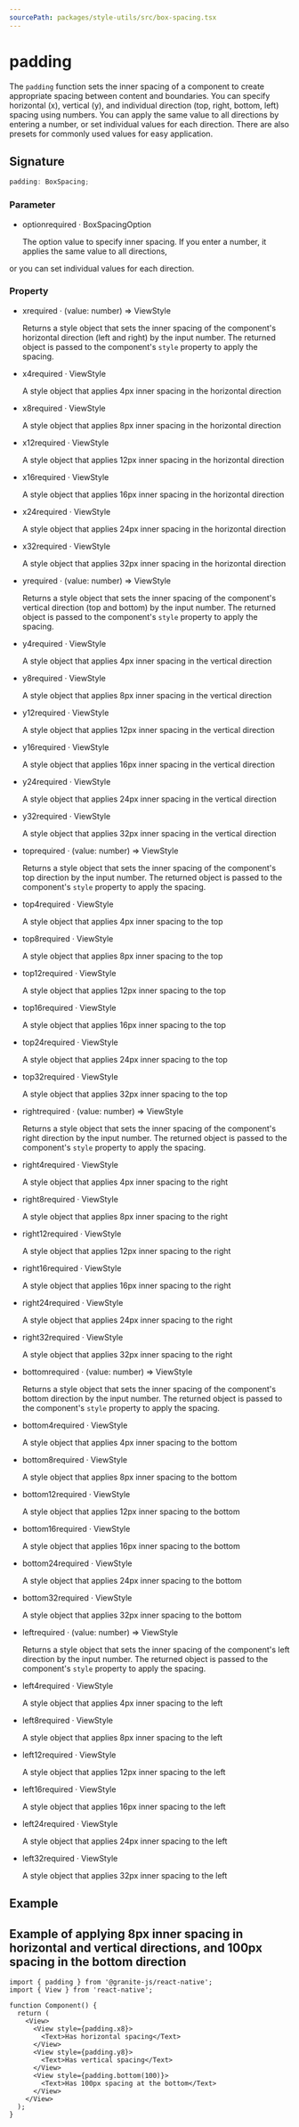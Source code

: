 ```yaml
---
sourcePath: packages/style-utils/src/box-spacing.tsx
---
```


# padding

The `padding` function sets the inner spacing of a component to create appropriate spacing between content and boundaries. You can specify horizontal (x), vertical (y), and individual direction (top, right, bottom, left) spacing using numbers.
You can apply the same value to all directions by entering a number, or set individual values for each direction. There are also presets for commonly used values for easy application.

## Signature

```typescript
padding: BoxSpacing;
```

### Parameter

<ul class="post-parameters-ul">
  <li class="post-parameters-li post-parameters-li-root">
    <span class="post-parameters--name">option</span><span class="post-parameters--required">required</span> · <span class="post-parameters--type">BoxSpacingOption</span>
    <br />
    <p class="post-parameters--description">The option value to specify inner spacing. If you enter a number, it applies the same value to all directions,</p>
  </li>
</ul>

or you can set individual values for each direction.

### Property

<ul class="post-parameters-ul">
  <li class="post-parameters-li post-parameters-li-root">
    <span class="post-parameters--name">x</span><span class="post-parameters--required">required</span> · <span class="post-parameters--type">(value: number) =&gt; ViewStyle</span>
    <br />
    <p class="post-parameters--description">Returns a style object that sets the inner spacing of the component&#39;s horizontal direction (left and right) by the input number. The returned object is passed to the component&#39;s <code>style</code> property to apply the spacing.</p>
  </li>
</ul>
<ul class="post-parameters-ul">
  <li class="post-parameters-li post-parameters-li-root">
    <span class="post-parameters--name">x4</span><span class="post-parameters--required">required</span> · <span class="post-parameters--type">ViewStyle</span>
    <br />
    <p class="post-parameters--description">A style object that applies 4px inner spacing in the horizontal direction</p>
  </li>
</ul>
<ul class="post-parameters-ul">
  <li class="post-parameters-li post-parameters-li-root">
    <span class="post-parameters--name">x8</span><span class="post-parameters--required">required</span> · <span class="post-parameters--type">ViewStyle</span>
    <br />
    <p class="post-parameters--description">A style object that applies 8px inner spacing in the horizontal direction</p>
  </li>
</ul>
<ul class="post-parameters-ul">
  <li class="post-parameters-li post-parameters-li-root">
    <span class="post-parameters--name">x12</span><span class="post-parameters--required">required</span> · <span class="post-parameters--type">ViewStyle</span>
    <br />
    <p class="post-parameters--description">A style object that applies 12px inner spacing in the horizontal direction</p>
  </li>
</ul>
<ul class="post-parameters-ul">
  <li class="post-parameters-li post-parameters-li-root">
    <span class="post-parameters--name">x16</span><span class="post-parameters--required">required</span> · <span class="post-parameters--type">ViewStyle</span>
    <br />
    <p class="post-parameters--description">A style object that applies 16px inner spacing in the horizontal direction</p>
  </li>
</ul>
<ul class="post-parameters-ul">
  <li class="post-parameters-li post-parameters-li-root">
    <span class="post-parameters--name">x24</span><span class="post-parameters--required">required</span> · <span class="post-parameters--type">ViewStyle</span>
    <br />
    <p class="post-parameters--description">A style object that applies 24px inner spacing in the horizontal direction</p>
  </li>
</ul>
<ul class="post-parameters-ul">
  <li class="post-parameters-li post-parameters-li-root">
    <span class="post-parameters--name">x32</span><span class="post-parameters--required">required</span> · <span class="post-parameters--type">ViewStyle</span>
    <br />
    <p class="post-parameters--description">A style object that applies 32px inner spacing in the horizontal direction</p>
  </li>
</ul>
<ul class="post-parameters-ul">
  <li class="post-parameters-li post-parameters-li-root">
    <span class="post-parameters--name">y</span><span class="post-parameters--required">required</span> · <span class="post-parameters--type">(value: number) =&gt; ViewStyle</span>
    <br />
    <p class="post-parameters--description">Returns a style object that sets the inner spacing of the component&#39;s vertical direction (top and bottom) by the input number. The returned object is passed to the component&#39;s <code>style</code> property to apply the spacing.</p>
  </li>
</ul>
<ul class="post-parameters-ul">
  <li class="post-parameters-li post-parameters-li-root">
    <span class="post-parameters--name">y4</span><span class="post-parameters--required">required</span> · <span class="post-parameters--type">ViewStyle</span>
    <br />
    <p class="post-parameters--description">A style object that applies 4px inner spacing in the vertical direction</p>
  </li>
</ul>
<ul class="post-parameters-ul">
  <li class="post-parameters-li post-parameters-li-root">
    <span class="post-parameters--name">y8</span><span class="post-parameters--required">required</span> · <span class="post-parameters--type">ViewStyle</span>
    <br />
    <p class="post-parameters--description">A style object that applies 8px inner spacing in the vertical direction</p>
  </li>
</ul>
<ul class="post-parameters-ul">
  <li class="post-parameters-li post-parameters-li-root">
    <span class="post-parameters--name">y12</span><span class="post-parameters--required">required</span> · <span class="post-parameters--type">ViewStyle</span>
    <br />
    <p class="post-parameters--description">A style object that applies 12px inner spacing in the vertical direction</p>
  </li>
</ul>
<ul class="post-parameters-ul">
  <li class="post-parameters-li post-parameters-li-root">
    <span class="post-parameters--name">y16</span><span class="post-parameters--required">required</span> · <span class="post-parameters--type">ViewStyle</span>
    <br />
    <p class="post-parameters--description">A style object that applies 16px inner spacing in the vertical direction</p>
  </li>
</ul>
<ul class="post-parameters-ul">
  <li class="post-parameters-li post-parameters-li-root">
    <span class="post-parameters--name">y24</span><span class="post-parameters--required">required</span> · <span class="post-parameters--type">ViewStyle</span>
    <br />
    <p class="post-parameters--description">A style object that applies 24px inner spacing in the vertical direction</p>
  </li>
</ul>
<ul class="post-parameters-ul">
  <li class="post-parameters-li post-parameters-li-root">
    <span class="post-parameters--name">y32</span><span class="post-parameters--required">required</span> · <span class="post-parameters--type">ViewStyle</span>
    <br />
    <p class="post-parameters--description">A style object that applies 32px inner spacing in the vertical direction</p>
  </li>
</ul>
<ul class="post-parameters-ul">
  <li class="post-parameters-li post-parameters-li-root">
    <span class="post-parameters--name">top</span><span class="post-parameters--required">required</span> · <span class="post-parameters--type">(value: number) =&gt; ViewStyle</span>
    <br />
    <p class="post-parameters--description">Returns a style object that sets the inner spacing of the component&#39;s top direction by the input number. The returned object is passed to the component&#39;s <code>style</code> property to apply the spacing.</p>
  </li>
</ul>
<ul class="post-parameters-ul">
  <li class="post-parameters-li post-parameters-li-root">
    <span class="post-parameters--name">top4</span><span class="post-parameters--required">required</span> · <span class="post-parameters--type">ViewStyle</span>
    <br />
    <p class="post-parameters--description">A style object that applies 4px inner spacing to the top</p>
  </li>
</ul>
<ul class="post-parameters-ul">
  <li class="post-parameters-li post-parameters-li-root">
    <span class="post-parameters--name">top8</span><span class="post-parameters--required">required</span> · <span class="post-parameters--type">ViewStyle</span>
    <br />
    <p class="post-parameters--description">A style object that applies 8px inner spacing to the top</p>
  </li>
</ul>
<ul class="post-parameters-ul">
  <li class="post-parameters-li post-parameters-li-root">
    <span class="post-parameters--name">top12</span><span class="post-parameters--required">required</span> · <span class="post-parameters--type">ViewStyle</span>
    <br />
    <p class="post-parameters--description">A style object that applies 12px inner spacing to the top</p>
  </li>
</ul>
<ul class="post-parameters-ul">
  <li class="post-parameters-li post-parameters-li-root">
    <span class="post-parameters--name">top16</span><span class="post-parameters--required">required</span> · <span class="post-parameters--type">ViewStyle</span>
    <br />
    <p class="post-parameters--description">A style object that applies 16px inner spacing to the top</p>
  </li>
</ul>
<ul class="post-parameters-ul">
  <li class="post-parameters-li post-parameters-li-root">
    <span class="post-parameters--name">top24</span><span class="post-parameters--required">required</span> · <span class="post-parameters--type">ViewStyle</span>
    <br />
    <p class="post-parameters--description">A style object that applies 24px inner spacing to the top</p>
  </li>
</ul>
<ul class="post-parameters-ul">
  <li class="post-parameters-li post-parameters-li-root">
    <span class="post-parameters--name">top32</span><span class="post-parameters--required">required</span> · <span class="post-parameters--type">ViewStyle</span>
    <br />
    <p class="post-parameters--description">A style object that applies 32px inner spacing to the top</p>
  </li>
</ul>
<ul class="post-parameters-ul">
  <li class="post-parameters-li post-parameters-li-root">
    <span class="post-parameters--name">right</span><span class="post-parameters--required">required</span> · <span class="post-parameters--type">(value: number) =&gt; ViewStyle</span>
    <br />
    <p class="post-parameters--description">Returns a style object that sets the inner spacing of the component&#39;s right direction by the input number. The returned object is passed to the component&#39;s <code>style</code> property to apply the spacing.</p>
  </li>
</ul>
<ul class="post-parameters-ul">
  <li class="post-parameters-li post-parameters-li-root">
    <span class="post-parameters--name">right4</span><span class="post-parameters--required">required</span> · <span class="post-parameters--type">ViewStyle</span>
    <br />
    <p class="post-parameters--description">A style object that applies 4px inner spacing to the right</p>
  </li>
</ul>
<ul class="post-parameters-ul">
  <li class="post-parameters-li post-parameters-li-root">
    <span class="post-parameters--name">right8</span><span class="post-parameters--required">required</span> · <span class="post-parameters--type">ViewStyle</span>
    <br />
    <p class="post-parameters--description">A style object that applies 8px inner spacing to the right</p>
  </li>
</ul>
<ul class="post-parameters-ul">
  <li class="post-parameters-li post-parameters-li-root">
    <span class="post-parameters--name">right12</span><span class="post-parameters--required">required</span> · <span class="post-parameters--type">ViewStyle</span>
    <br />
    <p class="post-parameters--description">A style object that applies 12px inner spacing to the right</p>
  </li>
</ul>
<ul class="post-parameters-ul">
  <li class="post-parameters-li post-parameters-li-root">
    <span class="post-parameters--name">right16</span><span class="post-parameters--required">required</span> · <span class="post-parameters--type">ViewStyle</span>
    <br />
    <p class="post-parameters--description">A style object that applies 16px inner spacing to the right</p>
  </li>
</ul>
<ul class="post-parameters-ul">
  <li class="post-parameters-li post-parameters-li-root">
    <span class="post-parameters--name">right24</span><span class="post-parameters--required">required</span> · <span class="post-parameters--type">ViewStyle</span>
    <br />
    <p class="post-parameters--description">A style object that applies 24px inner spacing to the right</p>
  </li>
</ul>
<ul class="post-parameters-ul">
  <li class="post-parameters-li post-parameters-li-root">
    <span class="post-parameters--name">right32</span><span class="post-parameters--required">required</span> · <span class="post-parameters--type">ViewStyle</span>
    <br />
    <p class="post-parameters--description">A style object that applies 32px inner spacing to the right</p>
  </li>
</ul>
<ul class="post-parameters-ul">
  <li class="post-parameters-li post-parameters-li-root">
    <span class="post-parameters--name">bottom</span><span class="post-parameters--required">required</span> · <span class="post-parameters--type">(value: number) =&gt; ViewStyle</span>
    <br />
    <p class="post-parameters--description">Returns a style object that sets the inner spacing of the component&#39;s bottom direction by the input number. The returned object is passed to the component&#39;s <code>style</code> property to apply the spacing.</p>
  </li>
</ul>
<ul class="post-parameters-ul">
  <li class="post-parameters-li post-parameters-li-root">
    <span class="post-parameters--name">bottom4</span><span class="post-parameters--required">required</span> · <span class="post-parameters--type">ViewStyle</span>
    <br />
    <p class="post-parameters--description">A style object that applies 4px inner spacing to the bottom</p>
  </li>
</ul>
<ul class="post-parameters-ul">
  <li class="post-parameters-li post-parameters-li-root">
    <span class="post-parameters--name">bottom8</span><span class="post-parameters--required">required</span> · <span class="post-parameters--type">ViewStyle</span>
    <br />
    <p class="post-parameters--description">A style object that applies 8px inner spacing to the bottom</p>
  </li>
</ul>
<ul class="post-parameters-ul">
  <li class="post-parameters-li post-parameters-li-root">
    <span class="post-parameters--name">bottom12</span><span class="post-parameters--required">required</span> · <span class="post-parameters--type">ViewStyle</span>
    <br />
    <p class="post-parameters--description">A style object that applies 12px inner spacing to the bottom</p>
  </li>
</ul>
<ul class="post-parameters-ul">
  <li class="post-parameters-li post-parameters-li-root">
    <span class="post-parameters--name">bottom16</span><span class="post-parameters--required">required</span> · <span class="post-parameters--type">ViewStyle</span>
    <br />
    <p class="post-parameters--description">A style object that applies 16px inner spacing to the bottom</p>
  </li>
</ul>
<ul class="post-parameters-ul">
  <li class="post-parameters-li post-parameters-li-root">
    <span class="post-parameters--name">bottom24</span><span class="post-parameters--required">required</span> · <span class="post-parameters--type">ViewStyle</span>
    <br />
    <p class="post-parameters--description">A style object that applies 24px inner spacing to the bottom</p>
  </li>
</ul>
<ul class="post-parameters-ul">
  <li class="post-parameters-li post-parameters-li-root">
    <span class="post-parameters--name">bottom32</span><span class="post-parameters--required">required</span> · <span class="post-parameters--type">ViewStyle</span>
    <br />
    <p class="post-parameters--description">A style object that applies 32px inner spacing to the bottom</p>
  </li>
</ul>
<ul class="post-parameters-ul">
  <li class="post-parameters-li post-parameters-li-root">
    <span class="post-parameters--name">left</span><span class="post-parameters--required">required</span> · <span class="post-parameters--type">(value: number) =&gt; ViewStyle</span>
    <br />
    <p class="post-parameters--description">Returns a style object that sets the inner spacing of the component&#39;s left direction by the input number. The returned object is passed to the component&#39;s <code>style</code> property to apply the spacing.</p>
  </li>
</ul>
<ul class="post-parameters-ul">
  <li class="post-parameters-li post-parameters-li-root">
    <span class="post-parameters--name">left4</span><span class="post-parameters--required">required</span> · <span class="post-parameters--type">ViewStyle</span>
    <br />
    <p class="post-parameters--description">A style object that applies 4px inner spacing to the left</p>
  </li>
</ul>
<ul class="post-parameters-ul">
  <li class="post-parameters-li post-parameters-li-root">
    <span class="post-parameters--name">left8</span><span class="post-parameters--required">required</span> · <span class="post-parameters--type">ViewStyle</span>
    <br />
    <p class="post-parameters--description">A style object that applies 8px inner spacing to the left</p>
  </li>
</ul>
<ul class="post-parameters-ul">
  <li class="post-parameters-li post-parameters-li-root">
    <span class="post-parameters--name">left12</span><span class="post-parameters--required">required</span> · <span class="post-parameters--type">ViewStyle</span>
    <br />
    <p class="post-parameters--description">A style object that applies 12px inner spacing to the left</p>
  </li>
</ul>
<ul class="post-parameters-ul">
  <li class="post-parameters-li post-parameters-li-root">
    <span class="post-parameters--name">left16</span><span class="post-parameters--required">required</span> · <span class="post-parameters--type">ViewStyle</span>
    <br />
    <p class="post-parameters--description">A style object that applies 16px inner spacing to the left</p>
  </li>
</ul>
<ul class="post-parameters-ul">
  <li class="post-parameters-li post-parameters-li-root">
    <span class="post-parameters--name">left24</span><span class="post-parameters--required">required</span> · <span class="post-parameters--type">ViewStyle</span>
    <br />
    <p class="post-parameters--description">A style object that applies 24px inner spacing to the left</p>
  </li>
</ul>
<ul class="post-parameters-ul">
  <li class="post-parameters-li post-parameters-li-root">
    <span class="post-parameters--name">left32</span><span class="post-parameters--required">required</span> · <span class="post-parameters--type">ViewStyle</span>
    <br />
    <p class="post-parameters--description">A style object that applies 32px inner spacing to the left</p>
  </li>
</ul>

## Example

## Example of applying 8px inner spacing in horizontal and vertical directions, and 100px spacing in the bottom direction

```tsx
import { padding } from '@granite-js/react-native';
import { View } from 'react-native';

function Component() {
  return (
    <View>
      <View style={padding.x8}>
        <Text>Has horizontal spacing</Text>
      </View>
      <View style={padding.y8}>
        <Text>Has vertical spacing</Text>
      </View>
      <View style={padding.bottom(100)}>
        <Text>Has 100px spacing at the bottom</Text>
      </View>
    </View>
  );
}
```
